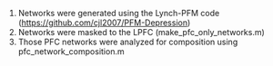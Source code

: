 1. Networks were generated using the Lynch-PFM code (https://github.com/cjl2007/PFM-Depression)
2. Networks were masked to the LPFC (make_pfc_only_networks.m)
3. Those PFC networks were analyzed for composition using pfc_network_composition.m 
